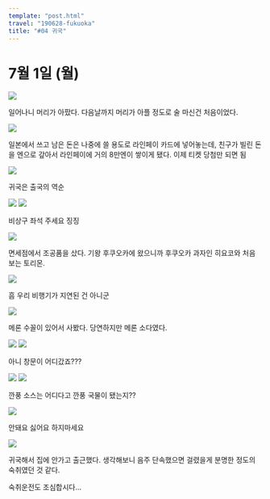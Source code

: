```yaml
---
template: "post.html"
travel: "190628-fukuoka"
title: "#04 귀국"
---
```


# 7월 1일 (월)

![](/190628-fukuoka/04_01.jpg)

일어나니 머리가 아팠다. 다음날까지 머리가 아플 정도로 술 마신건 처음이었다.

![](/190628-fukuoka/04_02.jpg)

일본에서 쓰고 남은 돈은 나중에 쓸 용도로 라인페이 카드에 넣어놓는데, 친구가 빌린 돈을 엔으로 갚아서 라인페이에 거의 8만엔이 쌓이게 됐다.
이제 티켓 당첨만 되면 됨

![](/190628-fukuoka/04_03.jpg)

귀국은 출국의 역순

![](/190628-fukuoka/04_04.jpg)
![](/190628-fukuoka/04_05.jpg)

비상구 좌석 주세요 징징

![](/190628-fukuoka/04_06.jpg)

면세점에서 조공품을 샀다.
기왕 후쿠오카에 왔으니까 후쿠오카 과자인 히요코와 처음 보는 토리몬.

![](/190628-fukuoka/04_07.jpg)

흠 우리 비행기가 지연된 건 아니군

![](/190628-fukuoka/04_08.jpg)

메론 수꼴이 있어서 사봤다.
당연하지만 메론 소다였다.

![](/190628-fukuoka/04_09.jpg)
![](/190628-fukuoka/04_10.jpg)

아니 창문이 어디갔죠???

![](/190628-fukuoka/04_11.jpg)
![](/190628-fukuoka/04_12.jpg)

깐풍 소스는 어디다고 깐풍 국물이 됐는지??

![](/190628-fukuoka/04_13.jpg)

안돼요 싫어요 하지마세요

![](/190628-fukuoka/04_14.jpg)

귀국해서 집에 안가고 출근했다.
생각해보니 음주 단속했으면 걸렸을게 분명한 정도의 숙취였던 것 같다.

숙취운전도 조심합시다...
